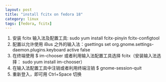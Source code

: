 ```yaml
---
layout: post
title: "install fcitx on fedora 18"
category: linux
tags: [fedora, fcitx]
---
```

1. 安装 fcitx 输入法及配置工具: sudo yum install fcitx-pinyin fcitx-configtool
2. 配置以允许使用 iBus 之外的输入法：gsettings set org.gnome.settings-daemon.plugins.keyboard active false
3. 在终端使用 $ im-chooser 或者利用输入法配置工具选择 fcitx（安装输入法选择： sudo yum install im-chooser）
4. 在输入法配置工具中注销或者利用终端注销 $ gnome-session-quit
5. 重新登入，即可用 Ctrl+Space 切换

